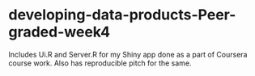 # developing-data-products-Peer-graded-week4
Includes Ui.R and Server.R for my Shiny app done as a part of Coursera course work. Also has reproducible pitch for the same.

